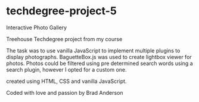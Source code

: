 # techdegree-project-5
 Interactive Photo Gallery

Treehouse Techdegree project from my course

The task was to use vanilla JavaScript to implement multiple plugins to display photographs.
BaguetteBox.js was used to create lightbox viewer for photos.
Photos could be filtered using pre determined search words using a search plugin, however I opted for a custom one.

created using HTML, CSS and vanilla JavaScript.

Coded with love and passion by Brad Anderson